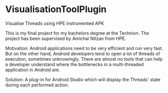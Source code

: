 # VisualisationToolPlugin
Visualise Threads using HPE instrumented APK

This is my final project for my bachelors degree at the Technion.
The project has been supervised by Amichai Nitzan from HPE.

Motivation:
Android applications need to be very efficient and run very fast. But on the other hand, Android developers tend to open a lot of threads of execution, sometimes unknowingly.
There are almost no tools that can help a developer understand where the bottlenecks in a multi-threaded application in Android are.

Solution:
A plug-in for Android Studio which will display the Threads' state during each performed action.
